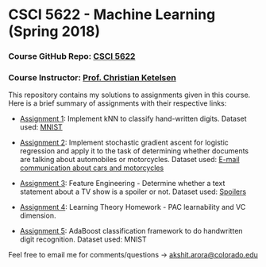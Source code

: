 # CSCI 5622 - Machine Learning (Spring 2018)

### Course GitHub Repo: [CSCI 5622](https://github.com/chrisketelsen/CSCI5622-Machine-Learning)
### Course Instructor: [Prof. Christian Ketelsen](https://www.colorado.edu/cs/chris-ketelsen)

This repository contains my solutions to assignments given in this course. Here is a brief summary of assignments with their respective links:
+ [Assignment 1](https://github.com/aroraakshit/csci5622_MachineLearning/blob/master/assignment1/knn/knn.ipynb): Implement kNN to classify hand-written digits. Dataset used: [MNIST](https://github.com/aroraakshit/csci5622_MachineLearning/tree/master/assignment1/data)

+ [Assignment 2](https://github.com/aroraakshit/csci5622_MachineLearning/blob/master/assignment2/logreg/logreg.ipynb): Implement stochastic gradient ascent for logistic regression and apply it to the task of determining whether documents are talking about automobiles or motorcycles. Dataset used: [E-mail communication about cars and motorcycles](https://github.com/aroraakshit/csci5622_MachineLearning/tree/master/assignment2/data)

+ [Assignment 3](https://github.com/aroraakshit/csci5622_MachineLearning/blob/master/assignment3/featengr/featengr.ipynb): Feature Engineering - Determine whether a text statement about a TV show is a spoiler or not. Dataset used: [Spoilers](https://www.kaggle.com/c/feature-engineering-csci-5622-spring-2018/data)

+ [Assignment 4](https://github.com/aroraakshit/csci5622_MachineLearning/blob/master/assignment4/theory/theory.ipynb): Learning Theory Homework - PAC learnability and VC dimension.

+ [Assignment 5](https://github.com/aroraakshit/csci5622_MachineLearning/blob/master/assignment5/boosting.ipynb): AdaBoost classification framework to do handwritten digit recognition. Dataset used: MNIST

Feel free to email me for comments/questions -> [akshit.arora@colorado.edu](mailto:akshit.arora@colorado.edu)